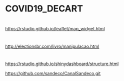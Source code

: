 # COVID19_DECART
#
https://rstudio.github.io/leaflet/map_widget.html
#
http://electionsbr.com/livro/manipulacao.html
#
https://rstudio.github.io/shinydashboard/structure.html

https://github.com/sandeco/CanalSandeco.git
